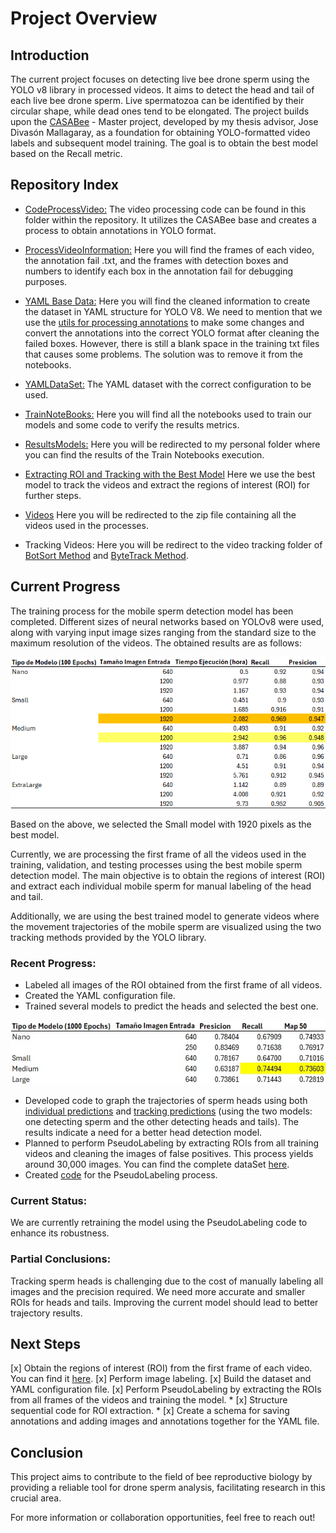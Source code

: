 # Project Overview

## Introduction
The current project focuses on detecting live bee drone sperm using the YOLO v8 library in processed videos. It aims to detect the head and tail of each live bee drone sperm. Live spermatozoa can be identified by their circular shape, while dead ones tend to be elongated. The project builds upon the [CASABee](CASABee-master) - Master project, developed by my thesis advisor, Jose Divasón Mallagaray, as a foundation for obtaining YOLO-formatted video labels and subsequent model training. The goal is to obtain the best model based on the Recall metric.

## Repository Index
* [CodeProcessVideo:](DSetsCreation\MoSpeSet\CodeProcessVideo) The video processing code can be found in this folder within the repository. It utilizes the CASABee base and creates a process to obtain annotations in YOLO format.

* [ProcessVideoInformation:](DSetsCreation\MoSpeSet\Data) Here you will find the frames of each video, the annotation fail .txt, and the frames with detection boxes and numbers to identify each box in the annotation fail for debugging purposes.

* [YAML Base Data:](DSetsCreation\MoSpeSet\YAMLBase)  Here you will find the cleaned information to create the dataset in YAML structure for YOLO V8. We need to mention that we use the [utils for processing annotations](DSetsCreation\MoSpeSet\CodeProcessVideo\VerifyTagging.ipynb) to make some changes and convert the annotations into the correct YOLO format after cleaning the failed boxes. However, there is still a blank space in the training txt files that causes some problems. The solution was to remove it from the notebooks.

* [YAMLDataSet:](DSetsCreation\MoSpeSet\YAMLDataSet) The YAML dataset with the correct configuration to be used.

* [TrainNoteBooks:](Models\MotileDetection\BExcecution) Here you will find all the notebooks used to train our models and some code to verify the results metrics.

* [ResultsModels:](https://unirioja-my.sharepoint.com/:f:/g/personal/migomesu_unirioja_es/EqVBvRk5DIVHm8mlDVJsqN4BSx5s0hYBZvsGSQkH0ygkMg?e=UffF47) Here you will be redirected to my personal folder where you can find the results of the Train Notebooks execution.

* [Extracting ROI and Tracking with the Best Model](Models\MotileDetection\PostBestModel) Here we use the best model to track the videos and extract the regions of interest (ROI) for further steps.

* [Videos](https://www.dropbox.com/scl/fi/vnyl0lbmzarkfm7jrt88h/Videos.zip?rlkey=4i3y4so9xnomins88tpgdls0z&st=ai5y6k6e&dl=0) Here you will be redirected to the zip file containing all the videos used in the processes.

* Tracking Videos: Here you will be redirect to the video tracking folder of [BotSort Method](https://unirioja-my.sharepoint.com/:f:/g/personal/migomesu_unirioja_es/Eq7PEm_kJpBCm5-nWKWT1ykBxYQcNf5CPyj1Vqhv7WsoAA?e=hdnwxc) and [ByteTrack Method](https://unirioja-my.sharepoint.com/:f:/g/personal/migomesu_unirioja_es/Ehv1VqWt6JZGrH5X9H4AgPEBV6HdowjSohCXj0Rc98cS5Q?e=ea9nDY).

## Current Progress

The training process for the mobile sperm detection model has been completed. Different sizes of neural networks based on YOLOv8 were used, along with varying input image sizes ranging from the standard size to the maximum resolution of the videos. The obtained results are as follows:

<p align="center">
  <img src="Models\MotileDetection\ResultadosModelos.png" alt="Models Results">
</p>

Based on the above, we selected the Small model with 1920 pixels as the best model.

Currently, we are processing the first frame of all the videos used in the training, validation, and testing processes using the best mobile sperm detection model. The main objective is to obtain the regions of interest (ROI) and extract each individual mobile sperm for manual labeling of the head and tail.

Additionally, we are using the best trained model to generate videos where the movement trajectories of the mobile sperm are visualized using the two tracking methods provided by the YOLO library.

### Recent Progress:
- Labeled all images of the ROI obtained from the first frame of all videos.
- Created the YAML configuration file.
- Trained several models to predict the heads and selected the best one.

<p align="center">
  <img src="Models\HeadTailDetec\ComparacionModelos.jpg" alt="Models Results">
</p>

- Developed code to graph the trajectories of sperm heads using both [individual predictions](Models\CompletedProcess.ipynb) and [tracking predictions](Models\CompletedProcess_Track.ipynb) (using the two models: one detecting sperm and the other detecting heads and tails). The results indicate a need for a better head detection model.
- Planned to perform PseudoLabeling by extracting ROIs from all training videos and cleaning the images of false positives. This process yields around 30,000 images. You can find the complete dataSet [here](https://unirioja-my.sharepoint.com/:f:/g/personal/migomesu_unirioja_es/EuvOXfeTSiJHjUowz-i4tPoBzADPK3AiAISFWXUukcGCAw?e=CE8Zmo).
- Created [code](Models\HeadTailDetec\PseudoLabelingIterative.ipynb) for the PseudoLabeling process.

### Current Status:
We are currently retraining the model using the PseudoLabeling code to enhance its robustness.

### Partial Conclusions:
Tracking sperm heads is challenging due to the cost of manually labeling all images and the precision required. We need more accurate and smaller ROIs for heads and tails. Improving the current model should lead to better trajectory results.

## Next Steps
[x] Obtain the regions of interest (ROI) from the first frame of each video. You can find it [here](https://unirioja-my.sharepoint.com/:f:/g/personal/migomesu_unirioja_es/EiQ6OwZ20UNJme9Bnpp7QDMBv3sQ28NwRdytro0SRznJfQ?e=7cMSJJ).
[x] Perform image labeling.
[x] Build the dataset and YAML configuration file.
[x] Perform PseudoLabeling by extracting the ROIs from all frames of the videos and training the model.
    * [x] Structure sequential code for ROI extraction.
    * [x] Create a schema for saving annotations and adding images and annotations together for the YAML file.

## Conclusion
This project aims to contribute to the field of bee reproductive biology by providing a reliable tool for drone sperm analysis, facilitating research in this crucial area.

For more information or collaboration opportunities, feel free to reach out!
